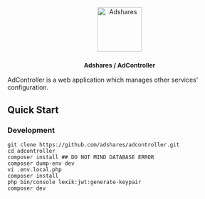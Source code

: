 <p align="center">
    <a href="https://adshares.net/" title="Adshares sp. z o.o." target="_blank">
        <img src="https://adshares.net/logos/ads.svg" alt="Adshares" width="100" height="100">
    </a>
</p>
<h3 align="center"><small>Adshares / AdController</small></h3>

AdController is a web application which manages other services' configuration.

## Quick Start

### Development

```
git clone https://github.com/adshares/adcontroller.git
cd adcontroller
composer install ## DO NOT MIND DATABASE ERROR
composer dump-env dev
vi .env.local.php
composer install
php bin/console lexik:jwt:generate-keypair
composer dev
```
